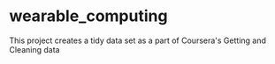 # wearable_computing
This project creates a tidy data set as a part of Coursera's Getting and Cleaning data
